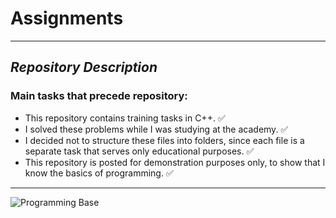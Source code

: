 # Assignments

----

## *Repository Description*

### **Main tasks that precede repository:**

+ This repository contains training tasks in C++. :white_check_mark:
+ I solved these problems while I was studying at the academy. :white_check_mark:
+ I decided not to structure these files into folders, since each file is a separate task that serves only 
educational purposes. :white_check_mark:
+ This repository is posted for demonstration purposes only, to show that I know the basics of programming. :white_check_mark:

----

![Programming Base](https://github.com/user-attachments/assets/5c6a141b-adab-424b-9faf-dfb99ebc5364)
